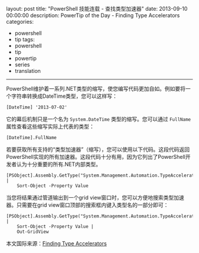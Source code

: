 layout: post
title: "PowerShell 技能连载 - 查找类型加速器"
date: 2013-09-10 00:00:00
description: PowerTip of the Day - Finding Type Accelerators
categories:
- powershell
- tip
tags:
- powershell
- tip
- powertip
- series
- translation
---
PowerShell维护着一系列.NET类型的缩写，使您编写代码更加自如。例如要将一个字符串转换成DateTime类型，您可以这样写：

	[DateTime] '2013-07-02'

它的幕后机制只是一个名为 `System.DateTime` 类型的缩写。您可以通过 `FullName` 属性查看这些缩写实际上代表的类型：

	[DateTime].FullName

若要获取所有支持的“类型加速器”（缩写），您可以使用以下代码。这段代码返回PowerShell实现的所有加速器。这段代码十分有用，因为它列出了PowerShell开发者认为十分重要的所有.NET内部类型。

	[PSObject].Assembly.GetType("System.Management.Automation.TypeAccelerators")::Get |
		Sort-Object -Property Value 

当您将结果通过管道输出到一个grid view窗口时，您可以方便地搜索类型加速器。只需要在grid view窗口顶部的搜索框内键入类型名的一部分即可：

	[PSObject].Assembly.GetType("System.Management.Automation.TypeAccelerators")::Get |
		Sort-Object -Property Value |
		Out-GridView

<!--more-->

本文国际来源：[Finding Type Accelerators](http://community.idera.com/powershell/powertips/b/tips/posts/finding-type-accelerators)
